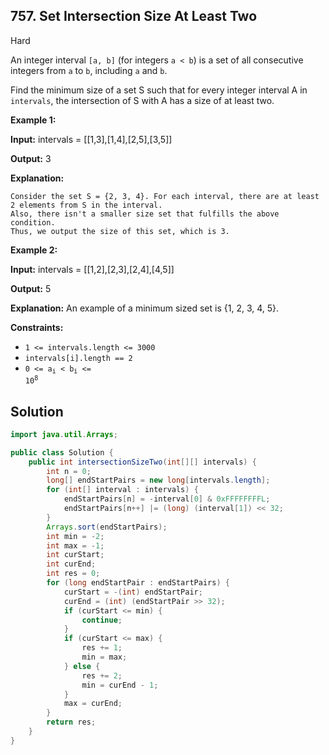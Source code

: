 ## 757\. Set Intersection Size At Least Two

Hard

An integer interval `[a, b]` (for integers `a < b`) is a set of all consecutive integers from `a` to `b`, including `a` and `b`.

Find the minimum size of a set S such that for every integer interval A in `intervals`, the intersection of S with A has a size of at least two.

**Example 1:**

**Input:** intervals = [[1,3],[1,4],[2,5],[3,5]]

**Output:** 3

**Explanation:**

    Consider the set S = {2, 3, 4}. For each interval, there are at least 2 elements from S in the interval.
    Also, there isn't a smaller size set that fulfills the above condition.
    Thus, we output the size of this set, which is 3. 

**Example 2:**

**Input:** intervals = [[1,2],[2,3],[2,4],[4,5]]

**Output:** 5

**Explanation:** An example of a minimum sized set is {1, 2, 3, 4, 5}.

**Constraints:**

*   `1 <= intervals.length <= 3000`
*   `intervals[i].length == 2`
*   <code>0 <= a<sub>i</sub> < b<sub>i</sub> <= 10<sup>8</sup></code>

## Solution

```java
import java.util.Arrays;

public class Solution {
    public int intersectionSizeTwo(int[][] intervals) {
        int n = 0;
        long[] endStartPairs = new long[intervals.length];
        for (int[] interval : intervals) {
            endStartPairs[n] = -interval[0] & 0xFFFFFFFFL;
            endStartPairs[n++] |= (long) (interval[1]) << 32;
        }
        Arrays.sort(endStartPairs);
        int min = -2;
        int max = -1;
        int curStart;
        int curEnd;
        int res = 0;
        for (long endStartPair : endStartPairs) {
            curStart = -(int) endStartPair;
            curEnd = (int) (endStartPair >> 32);
            if (curStart <= min) {
                continue;
            }
            if (curStart <= max) {
                res += 1;
                min = max;
            } else {
                res += 2;
                min = curEnd - 1;
            }
            max = curEnd;
        }
        return res;
    }
}
```